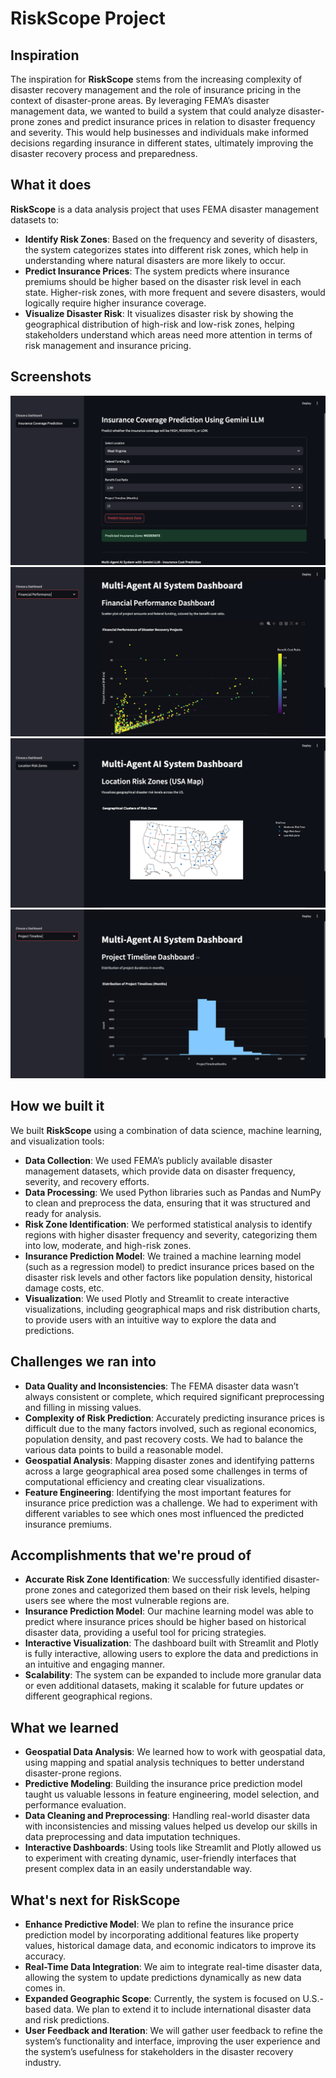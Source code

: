# RiskScope Project

## Inspiration

The inspiration for **RiskScope** stems from the increasing complexity of disaster recovery management and the role of insurance pricing in the context of disaster-prone areas. By leveraging FEMA’s disaster management data, we wanted to build a system that could analyze disaster-prone zones and predict insurance prices in relation to disaster frequency and severity. This would help businesses and individuals make informed decisions regarding insurance in different states, ultimately improving the disaster recovery process and preparedness.

## What it does

**RiskScope** is a data analysis project that uses FEMA disaster management datasets to:

- **Identify Risk Zones**: Based on the frequency and severity of disasters, the system categorizes states into different risk zones, which help in understanding where natural disasters are more likely to occur.
- **Predict Insurance Prices**: The system predicts where insurance premiums should be higher based on the disaster risk level in each state. Higher-risk zones, with more frequent and severe disasters, would logically require higher insurance coverage.
- **Visualize Disaster Risk**: It visualizes disaster risk by showing the geographical distribution of high-risk and low-risk zones, helping stakeholders understand which areas need more attention in terms of risk management and insurance pricing.

## Screenshots

![Predictive Modeling](Screenshots/Predictive%20modeling.png)
![Financial Dashboard](Screenshots/Financial%20Performance.png)
![Disaster Location Zones](Screenshots/Location%20Zones.png)
![Project Statistic Dashboard](Screenshots/Project%20Timeline.png)

## How we built it

We built **RiskScope** using a combination of data science, machine learning, and visualization tools:

- **Data Collection**: We used FEMA’s publicly available disaster management datasets, which provide data on disaster frequency, severity, and recovery efforts.
- **Data Processing**: We used Python libraries such as Pandas and NumPy to clean and preprocess the data, ensuring that it was structured and ready for analysis.
- **Risk Zone Identification**: We performed statistical analysis to identify regions with higher disaster frequency and severity, categorizing them into low, moderate, and high-risk zones.
- **Insurance Prediction Model**: We trained a machine learning model (such as a regression model) to predict insurance prices based on the disaster risk levels and other factors like population density, historical damage costs, etc.
- **Visualization**: We used Plotly and Streamlit to create interactive visualizations, including geographical maps and risk distribution charts, to provide users with an intuitive way to explore the data and predictions.

## Challenges we ran into

- **Data Quality and Inconsistencies**: The FEMA disaster data wasn’t always consistent or complete, which required significant preprocessing and filling in missing values.
- **Complexity of Risk Prediction**: Accurately predicting insurance prices is difficult due to the many factors involved, such as regional economics, population density, and past recovery costs. We had to balance the various data points to build a reasonable model.
- **Geospatial Analysis**: Mapping disaster zones and identifying patterns across a large geographical area posed some challenges in terms of computational efficiency and creating clear visualizations.
- **Feature Engineering**: Identifying the most important features for insurance price prediction was a challenge. We had to experiment with different variables to see which ones most influenced the predicted insurance premiums.

## Accomplishments that we're proud of

- **Accurate Risk Zone Identification**: We successfully identified disaster-prone zones and categorized them based on their risk levels, helping users see where the most vulnerable regions are.
- **Insurance Prediction Model**: Our machine learning model was able to predict where insurance prices should be higher based on historical disaster data, providing a useful tool for pricing strategies.
- **Interactive Visualization**: The dashboard built with Streamlit and Plotly is fully interactive, allowing users to explore the data and predictions in an intuitive and engaging manner.
- **Scalability**: The system can be expanded to include more granular data or even additional datasets, making it scalable for future updates or different geographical regions.

## What we learned

- **Geospatial Data Analysis**: We learned how to work with geospatial data, using mapping and spatial analysis techniques to better understand disaster-prone regions.
- **Predictive Modeling**: Building the insurance price prediction model taught us valuable lessons in feature engineering, model selection, and performance evaluation.
- **Data Cleaning and Preprocessing**: Handling real-world disaster data with inconsistencies and missing values helped us develop our skills in data preprocessing and data imputation techniques.
- **Interactive Dashboards**: Using tools like Streamlit and Plotly allowed us to experiment with creating dynamic, user-friendly interfaces that present complex data in an easily understandable way.

## What's next for RiskScope

- **Enhance Predictive Model**: We plan to refine the insurance price prediction model by incorporating additional features like property values, historical damage data, and economic indicators to improve its accuracy.
- **Real-Time Data Integration**: We aim to integrate real-time disaster data, allowing the system to update predictions dynamically as new data comes in.
- **Expanded Geographic Scope**: Currently, the system is focused on U.S.-based data. We plan to extend it to include international disaster data and risk predictions.
- **User Feedback and Iteration**: We will gather user feedback to refine the system’s functionality and interface, improving the user experience and the system’s usefulness for stakeholders in the disaster recovery industry.
